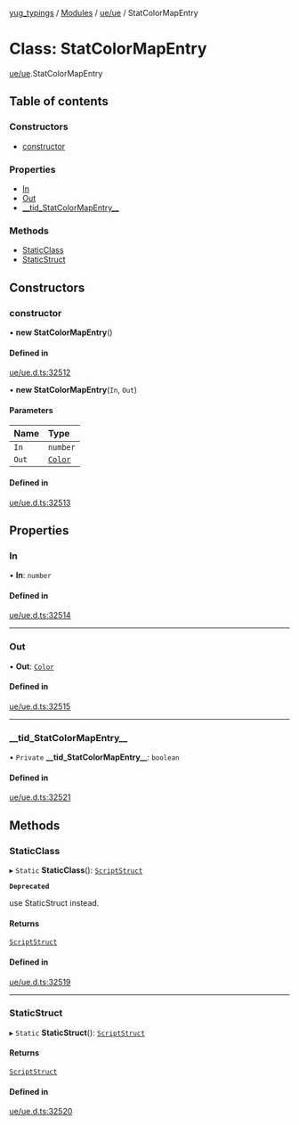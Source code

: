 [yug_typings](../README.md) / [Modules](../modules.md) / [ue/ue](../modules/ue_ue.md) / StatColorMapEntry

# Class: StatColorMapEntry

[ue/ue](../modules/ue_ue.md).StatColorMapEntry

## Table of contents

### Constructors

- [constructor](ue_ue.StatColorMapEntry.md#constructor)

### Properties

- [In](ue_ue.StatColorMapEntry.md#in)
- [Out](ue_ue.StatColorMapEntry.md#out)
- [\_\_tid\_StatColorMapEntry\_\_](ue_ue.StatColorMapEntry.md#__tid_statcolormapentry__)

### Methods

- [StaticClass](ue_ue.StatColorMapEntry.md#staticclass)
- [StaticStruct](ue_ue.StatColorMapEntry.md#staticstruct)

## Constructors

### constructor

• **new StatColorMapEntry**()

#### Defined in

[ue/ue.d.ts:32512](https://github.com/YugMetaverse/yug_typings/blob/25cad34/ue/ue.d.ts#L32512)

• **new StatColorMapEntry**(`In`, `Out`)

#### Parameters

| Name | Type |
| :------ | :------ |
| `In` | `number` |
| `Out` | [`Color`](ue_ue_s.Color.md) |

#### Defined in

[ue/ue.d.ts:32513](https://github.com/YugMetaverse/yug_typings/blob/25cad34/ue/ue.d.ts#L32513)

## Properties

### In

• **In**: `number`

#### Defined in

[ue/ue.d.ts:32514](https://github.com/YugMetaverse/yug_typings/blob/25cad34/ue/ue.d.ts#L32514)

___

### Out

• **Out**: [`Color`](ue_ue_s.Color.md)

#### Defined in

[ue/ue.d.ts:32515](https://github.com/YugMetaverse/yug_typings/blob/25cad34/ue/ue.d.ts#L32515)

___

### \_\_tid\_StatColorMapEntry\_\_

• `Private` **\_\_tid\_StatColorMapEntry\_\_**: `boolean`

#### Defined in

[ue/ue.d.ts:32521](https://github.com/YugMetaverse/yug_typings/blob/25cad34/ue/ue.d.ts#L32521)

## Methods

### StaticClass

▸ `Static` **StaticClass**(): [`ScriptStruct`](ue_ue.ScriptStruct.md)

**`Deprecated`**

use StaticStruct instead.

#### Returns

[`ScriptStruct`](ue_ue.ScriptStruct.md)

#### Defined in

[ue/ue.d.ts:32519](https://github.com/YugMetaverse/yug_typings/blob/25cad34/ue/ue.d.ts#L32519)

___

### StaticStruct

▸ `Static` **StaticStruct**(): [`ScriptStruct`](ue_ue.ScriptStruct.md)

#### Returns

[`ScriptStruct`](ue_ue.ScriptStruct.md)

#### Defined in

[ue/ue.d.ts:32520](https://github.com/YugMetaverse/yug_typings/blob/25cad34/ue/ue.d.ts#L32520)
